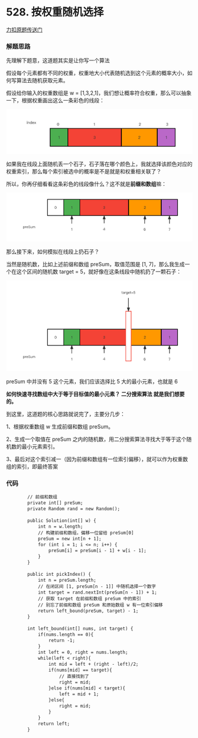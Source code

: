 # 528. 按权重随机选择

[力扣原题传送门](https://leetcode-cn.com/problems/random-pick-with-weight/)

### 解题思路

先理解下题意，这道题其实是让你写一个算法

假设每个元素都有不同的权重，权重地大小代表随机选到这个元素的概率大小，如何写算法去随机获取元素。

假设给你输入的权重数组是 w = [1,3,2,1]，我们想让概率符合权重，那么可以抽象一下，根据权重画出这么一条彩色的线段：

<img src="./resources/Q528_01.png">

如果我在线段上面随机丢一个石子，石子落在哪个颜色上，我就选择该颜色对应的权重索引，那么每个索引被选中的概率是不是就是和权重相关联了？

所以，你再仔细看看这条彩色的线段像什么？这不就是<strong>前缀和数组</strong>嘛：

<img src="./resources/Q528_02.png">

那么接下来，如何模拟在线段上扔石子？

当然是随机数，比如上述前缀和数组 preSum，取值范围是 [1, 7]，那么我生成一个在这个区间的随机数 target = 5，就好像在这条线段中随机扔了一颗石子：

<img src="./resources/Q528_3.png">

preSum 中并没有 5 这个元素，我们应该选择比 5 大的最小元素，也就是 6

<strong>如何快速寻找数组中大于等于目标值的最小元素？ 二分搜索算法 就是我们想要的。</strong>

到这里，这道题的核心思路就说完了，主要分几步：

1、根据权重数组 w 生成前缀和数组 preSum。

2、生成一个取值在 preSum 之内的随机数，用二分搜索算法寻找大于等于这个随机数的最小元素索引。

3、最后对这个索引减一（因为前缀和数组有一位索引偏移），就可以作为权重数组的索引，即最终答案

### 代码

```
        // 前缀和数组
        private int[] preSum;
        private Random rand = new Random();

        public Solution(int[] w) {
            int n = w.length;
            // 构建前缀和数组，偏移一位留给 preSum[0]
            preSum = new int[n + 1];
            for (int i = 1; i <= n; i++) {
                preSum[i] = preSum[i - 1] + w[i - 1];
            }
        }

        public int pickIndex() {
            int n = preSum.length;
            // 在闭区间 [1, preSum[n - 1]] 中随机选择一个数字
            int target = rand.nextInt(preSum[n - 1]) + 1;
            // 获取 target 在前缀和数组 preSum 中的索引
            // 别忘了前缀和数组 preSum 和原始数组 w 有一位索引偏移
            return left_bound(preSum, target) - 1;
        }

        int left_bound(int[] nums, int target) {
            if(nums.length == 0){
                return -1;
            }
            int left = 0, right = nums.length;
            while(left < right){
                int mid = left + (right - left)/2;
                if(nums[mid] == target){
                    // 直接找到了
                    right = mid;
                }else if(nums[mid] < target){
                    left = mid + 1;
                }else{
                    right = mid;
                }
            }
            return left;
        }
```
